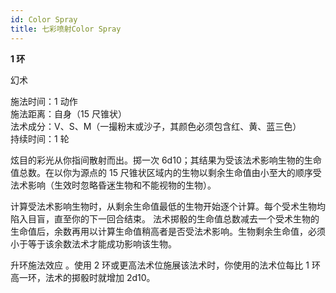 ```yaml
---
id: Color Spray
title: 七彩喷射Color Spray
---
```


**1 环**

幻术

施法时间：1 动作  
施法距离：自身（15 尺锥状）  
法术成分：V、S、M（一撮粉末或沙子，其颜色必须包含红、黄、蓝三色）  
持续时间：1 轮

炫目的彩光从你指间散射而出。掷一次 6d10；其结果为受该法术影响生物的生命值总数。在以你为源点的 15 尺锥状区域内的生物以剩余生命值由小至大的顺序受法术影响（生效时忽略昏迷生物和不能视物的生物）。

计算受法术影响生物时，从剩余生命值最低的生物开始逐个计算。每个受术生物均陷入目盲，直至你的下一回合结束。
法术掷骰的生命值总数减去一个受术生物的生命值后，余数再用以计算生命值稍高者是否受法术影响。生物剩余生命值，必须小于等于该余数法术才能成功影响该生物。

升环施法效应
。使用 2 环或更高法术位施展该法术时，你使用的法术位每比 1 环高一环，法术的掷骰时就增加 2d10。
